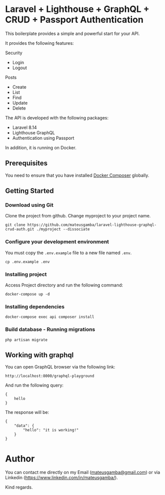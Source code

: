 # Laravel + Lighthouse + GraphQL + CRUD + Passport Authentication

This boilerplate provides a simple and powerful start for your API.

It provides the following features:

Security
* Login
* Logout

Posts
* Create
* List
* Find
* Update
* Delete

The API is developed with the following packages:
* Laravel 8.14
* Lighthouse GraphQL
* Authentication using Passport

In addition, it is running on Docker.

## Prerequisites

You need to ensure that you have installed [Docker Composer](https://docs.docker.com/compose/install/) globally.

## Getting Started

### Download using Git

Clone the project from github. Change myproject to your project name.

```
git clone https://github.com/mateusgamba/laravel-lighthouse-graphql-crud-auth.git ./myproject --dissociate
```

### Configure your development environment

You must copy the `.env.example` file to a new file named `.env`.

```
cp .env.example .env
```

### Installing project

Access Project directory and run the following command:

```
docker-compose up -d
```

### Installing dependencies

```
docker-compose exec api composer install
```

### Build database - Running migrations

```
php artisan migrate
```

## Working with graphql

You can open GraphQL browser via the following link:

```
http://localhost:8000/graphql-playground
```

And run the following query:
```
{
    hello
}
```

The response will be:
```
{
    "data": {
        "hello": "it is working!"
    }
}
```

# Author

You can contact me directly on my Email (mateusgamba@gmail.com) or via Linkedin (https://www.linkedin.com/in/mateusgamba/).

Kind regards.